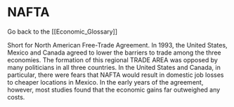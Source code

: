 # NAFTA

Go back to the [[Economic_Glossary]]


Short for North American Free-Trade Agreement. In 1993, the United States, Mexico and Canada agreed to lower the barriers to trade among the three economies. The formation of this regional TRADE AREA was opposed by many politicians in all three countries. In the United States and Canada, in particular, there were fears that NAFTA would result in domestic job losses to cheaper locations in Mexico. In the early years of the agreement, however, most studies found that the economic gains far outweighed any costs.

